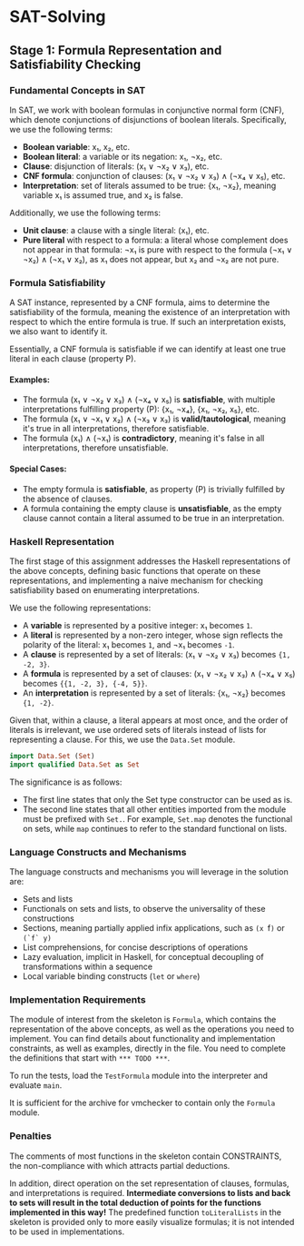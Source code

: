 # SAT-Solving

## Stage 1: Formula Representation and Satisfiability Checking

### Fundamental Concepts in SAT

In SAT, we work with boolean formulas in conjunctive normal form (CNF), which denote conjunctions of disjunctions of boolean literals. Specifically, we use the following terms:

- **Boolean variable**: x₁, x₂, etc.
- **Boolean literal**: a variable or its negation: x₁, ¬x₂, etc.
- **Clause**: disjunction of literals: (x₁ ∨ ¬x₂ ∨ x₃), etc.
- **CNF formula**: conjunction of clauses: (x₁ ∨ ¬x₂ ∨ x₃) ∧ (¬x₄ ∨ x₅), etc.
- **Interpretation**: set of literals assumed to be true: {x₁, ¬x₂}, meaning variable x₁ is assumed true, and x₂ is false.

Additionally, we use the following terms:
- **Unit clause**: a clause with a single literal: (x₁), etc.
- **Pure literal** with respect to a formula: a literal whose complement does not appear in that formula: ¬x₁ is pure with respect to the formula (¬x₁ ∨ ¬x₂) ∧ (¬x₁ ∨ x₂), as x₁ does not appear, but x₂ and ¬x₂ are not pure.

### Formula Satisfiability

A SAT instance, represented by a CNF formula, aims to determine the satisfiability of the formula, meaning the existence of an interpretation with respect to which the entire formula is true. If such an interpretation exists, we also want to identify it.

Essentially, a CNF formula is satisfiable if we can identify at least one true literal in each clause (property P).

#### Examples:

- The formula (x₁ ∨ ¬x₂ ∨ x₃) ∧ (¬x₄ ∨ x₅) is **satisfiable**, with multiple interpretations fulfilling property (P): {x₁, ¬x₄}, {x₁, ¬x₂, x₅}, etc.
- The formula (x₁ ∨ ¬x₁ ∨ x₂) ∧ (¬x₃ ∨ x₃) is **valid/tautological**, meaning it's true in all interpretations, therefore satisfiable.
- The formula (x₁) ∧ (¬x₁) is **contradictory**, meaning it's false in all interpretations, therefore unsatisfiable.

#### Special Cases:

- The empty formula is **satisfiable**, as property (P) is trivially fulfilled by the absence of clauses.
- A formula containing the empty clause is **unsatisfiable**, as the empty clause cannot contain a literal assumed to be true in an interpretation.

### Haskell Representation

The first stage of this assignment addresses the Haskell representations of the above concepts, defining basic functions that operate on these representations, and implementing a naive mechanism for checking satisfiability based on enumerating interpretations.

We use the following representations:

- A **variable** is represented by a positive integer: x₁ becomes `1`.
- A **literal** is represented by a non-zero integer, whose sign reflects the polarity of the literal: x₁ becomes `1`, and ¬x₁ becomes `-1`.
- A **clause** is represented by a set of literals: (x₁ ∨ ¬x₂ ∨ x₃) becomes `{1, -2, 3}`.
- A **formula** is represented by a set of clauses: (x₁ ∨ ¬x₂ ∨ x₃) ∧ (¬x₄ ∨ x₅) becomes `{{1, -2, 3}, {-4, 5}}`.
- An **interpretation** is represented by a set of literals: {x₁, ¬x₂} becomes `{1, -2}`.

Given that, within a clause, a literal appears at most once, and the order of literals is irrelevant, we use ordered sets of literals instead of lists for representing a clause. For this, we use the `Data.Set` module.

```haskell
import Data.Set (Set)
import qualified Data.Set as Set
```

The significance is as follows:

- The first line states that only the Set type constructor can be used as is.
- The second line states that all other entities imported from the module must be prefixed with `Set.`. For example, `Set.map` denotes the functional on sets, while `map` continues to refer to the standard functional on lists.

### Language Constructs and Mechanisms

The language constructs and mechanisms you will leverage in the solution are:

- Sets and lists
- Functionals on sets and lists, to observe the universality of these constructions
- Sections, meaning partially applied infix applications, such as `(x `f`)` or ``(`f` y)``
- List comprehensions, for concise descriptions of operations
- Lazy evaluation, implicit in Haskell, for conceptual decoupling of transformations within a sequence
- Local variable binding constructs (`let` or `where`)

### Implementation Requirements

The module of interest from the skeleton is `Formula`, which contains the representation of the above concepts, as well as the operations you need to implement. You can find details about functionality and implementation constraints, as well as examples, directly in the file. You need to complete the definitions that start with `*** TODO ***`.

To run the tests, load the `TestFormula` module into the interpreter and evaluate `main`.

It is sufficient for the archive for vmchecker to contain only the `Formula` module.

### Penalties

The comments of most functions in the skeleton contain CONSTRAINTS, the non-compliance with which attracts partial deductions.

In addition, direct operation on the set representation of clauses, formulas, and interpretations is required. **Intermediate conversions to lists and back to sets will result in the total deduction of points for the functions implemented in this way!** The predefined function `toLiteralLists` in the skeleton is provided only to more easily visualize formulas; it is not intended to be used in implementations.
